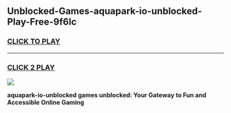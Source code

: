 
## Unblocked-Games-aquapark-io-unblocked-Play-Free-9f6lc
<h3>
<a href="https://premium76.site?title=aquapark-io-unblocked&ref=21A">CLICK TO PLAY</a></h3>
<hr>

<h3>
<a href="https://premium76.site?title=aquapark-io-unblocked&ref=21A">CLICK 2 PLAY</a>
  
</h3>

<a href="https://premium76.site?title=aquapark-io-unblocked&ref=21A"><img src="https://clearcache.store/games.png"></a>


**aquapark-io-unblocked games unblocked: Your Gateway to Fun and Accessible Online Gaming**
